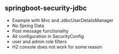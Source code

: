 ## springboot-security-jdbc

- Example with Mvc and JdbcUserDetailsManager
- No Spring Data
- Post message functionality
- All configuration in SecurityConfig
- user and admin role filters
- H2 console does not work for some reason
